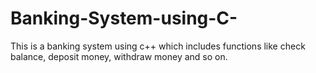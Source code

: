 # Banking-System-using-C-
This is a banking system using c++ which includes functions like check balance, deposit money, withdraw money and so on.
